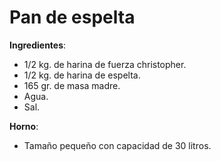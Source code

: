 # Pan de espelta

**Ingredientes**:
* 1/2 kg. de harina de fuerza christopher.
* 1/2 kg. de harina de espelta.
* 165 gr. de masa madre.
* Agua.
* Sal.

**Horno**:
* Tamaño pequeño con capacidad de 30 litros.

